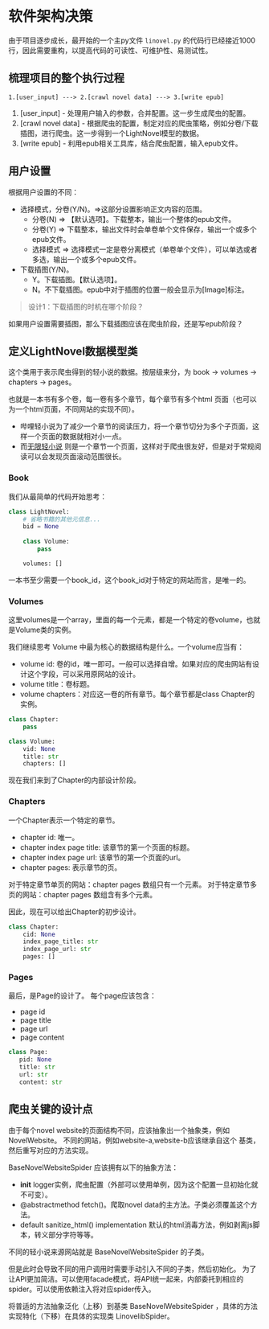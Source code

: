 # 软件架构决策

由于项目逐步成长，最开始的一个主py文件 `linovel.py` 的代码行已经接近1000行，因此需要重构，以提高代码的可读性、可维护性、易测试性。

## 梳理项目的整个执行过程

```
1.[user_input] ---> 2.[crawl novel data] ---> 3.[write epub]
```

1. [user_input] - 处理用户输入的参数，合并配置。这一步生成爬虫的配置。
2. [crawl novel data] - 根据爬虫的配置，制定对应的爬虫策略，例如分卷/下载插图，进行爬虫。这一步得到一个LightNovel模型的数据。
3. [write epub] - 利用epub相关工具库，结合爬虫配置，输入epub文件。

## 用户设置
根据用户设置的不同：
- 选择模式，分卷(Y/N)。=>这部分设置影响正文内容的范围。
  - 分卷(N) => 【默认选项】。下载整本，输出一个整体的epub文件。
  - 分卷(Y) => 下载整本，输出文件时会单卷单个文件保存，输出一个或多个epub文件。
  - 选择模式 => 选择模式一定是卷分离模式（单卷单个文件），可以单选或者多选，输出一个或多个epub文件。
- 下载插图(Y/N)。
  - Y。下载插图。【默认选项】。
  - N。不下载插图。epub中对于插图的位置一般会显示为[Image]标注。
 
>设计1：下载插图的时机在哪个阶段？ 

如果用户设置需要插图，那么下载插图应该在爬虫阶段，还是写epub阶段？

## 定义LightNovel数据模型类
这个类用于表示爬虫得到的轻小说的数据。按层级来分，为 book -> volumes -> chapters -> pages。

也就是一本书有多个卷，每一卷有多个章节，每个章节有多个html 页面（也可以为一个html页面，不同网站的实现不同）。
- 哔哩轻小说为了减少一个章节的阅读压力，将一个章节切分为多个子页面，这样一个页面的数据就相对小一点。
- 而[无限轻小说](https://www.8novel.com/) 则是一个章节一个页面，这样对于爬虫很友好，但是对于常规阅读可以会发现页面滚动范围很长。

### Book
我们从最简单的代码开始思考：
```python
class LightNovel:
    # 省略书籍的其他元信息...
    bid = None
  
    class Volume:
        pass

    volumes: []
```
一本书至少需要一个book_id，这个book_id对于特定的网站而言，是唯一的。

### Volumes

这里volumes是一个array，里面的每一个元素，都是一个特定的卷volume，也就是Volume类的实例。

我们继续思考 Volume 中最为核心的数据结构是什么。一个volume应当有：

- volume id: 卷的id，唯一即可。一般可以选择自增。如果对应的爬虫网站有设计这个字段，可以采用原网站的设计。
- volume title：卷标题。
- volume chapters：对应这一卷的所有章节。每个章节都是class Chapter的实例。

```python
class Chapter:
    pass

class Volume:
    vid: None
    title: str
    chapters: []
```
现在我们来到了Chapter的内部设计阶段。

### Chapters

一个Chapter表示一个特定的章节。
- chapter id: 唯一。
- chapter index page title: 该章节的第一个页面的标题。
- chapter index page url: 该章节的第一个页面的url。
- chapter pages: 表示章节的页。

对于特定章节单页的网站：chapter pages 数组只有一个元素。
对于特定章节多页的网站：chapter pages 数组含有多个元素。

因此，现在可以给出Chapter的初步设计。

```python
class Chapter:
    cid: None
    index_page_title: str
    index_page_url: str
    pages: []
```

### Pages

最后，是Page的设计了。 每个page应该包含：
- page id
- page title
- page url
- page content
```python
class Page:
   pid: None
   title: str
   url: str
   content: str
```


## 爬虫关键的设计点

由于每个novel website的页面结构不同，应该抽象出一个抽象类，例如 NovelWebsite。 不同的网站，例如website-a,website-b应该继承自这个
基类，然后重写对应的方法实现。

BaseNovelWebsiteSpider 应该拥有以下的抽象方法：
- __init__ logger实例，爬虫配置（外部可以使用单例，因为这个配置一旦初始化就不可变）。
- @abstractmethod fetch()。爬取novel data的主方法。子类必须覆盖这个方法。
- default sanitize_html() implementation 默认的html消毒方法，例如剥离js脚本，转义部分字符等等。

不同的轻小说来源网站就是 BaseNovelWebsiteSpider 的子类。

但是此时会导致不同的用户调用时需要手动引入不同的子类，然后初始化。
为了让API更加简洁。可以使用facade模式，将API统一起来，内部委托到相应的spider。可以使用依赖注入将对应spider传入。

将普适的方法抽象泛化（上移）到基类 BaseNovelWebsiteSpider ，具体的方法实现特化（下移）在具体的实现类 LinovelibSpider。